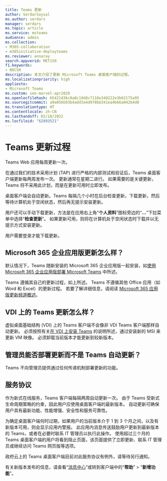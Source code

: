 ```yaml
---
title: Teams 更新
author: SerdarSoysal
ms.author: serdars
manager: serdars
ms.topic: article
ms.service: msteams
audience: admin
ms.collection:
- M365-collaboration
- m365initiative-deployteams
ms.reviewer: annaray
search.appverid: MET150
f1.keywords:
- NOCSH
description: 本文介绍了更新 Microsoft Teams 桌面客户端的过程。
ms.localizationpriority: high
appliesto:
- Microsoft Teams
ms.custom: seo-marvel-apr2020
ms.openlocfilehash: 65421d36c0a8c19d8c7118e348222e3b62175a95
ms.sourcegitcommit: a9a056b93b4add3a4d978bb341ea4b66a042b4d0
ms.translationtype: HT
ms.contentlocale: zh-CN
ms.lasthandoff: 02/18/2022
ms.locfileid: "62893521"
---
```

# <a name="teams-update-process"></a>Teams 更新过程

Teams Web 应用每周更新一次。

在通过我们的技术采用计划 (TAP) 进行严格的内部测试和验证后，Teams 桌面客户端更新每两周发布一次。 更新通常在星期二进行。 如果需要的是关键更新，Teams 将不采用此计划，而是在更新可用时立即发布。

桌面客户端会自动更新。Teams 每隔几个小时在后台检查更新，下载更新，然后等待计算机处于空闲状态，然后再无提示安装更新。

用户还可以手动下载更新，方法是在应用右上角“**个人资料**”图标旁边的“**...**”下拉菜单中选择“**检查更新**”。 如果更新可用，则将在计算机处于空闲状态时下载并以无提示方式安装更新。

用户需要登录才能下载更新。

## <a name="what-about-updates-to-microsoft-365-apps-for-enterprise"></a>Microsoft 365 企业应用版更新怎么样？

默认情况下，Teams 随新安装的 Microsoft 365 企业应用版一起安装，如[使用 Microsoft 365 企业应用版部署 Microsoft Teams](/DeployOffice/teams-install) 中所述。

Teams 遵循其自己的更新过程，如上所述。 Teams 不遵循其他 Office 应用（如 Word 和 Excel）的更新过程。 若要了解详细信息，请阅读 [Microsoft 365 应用版更新频道概述](/DeployOffice/overview-update-channels)。

## <a name="what-about-updates-to-teams-on-vdi"></a>VDI 上的 Teams 更新怎么样？


虚拟桌面基础结构 (VDI) 上的 Teams 客户端不会像非 VDI Teams 客户端那样自动更新。 必须按照有关[在 VDI 上安装 Teams](teams-for-vdi.md) 的说明所述，通过安装新的 MSI 来更新 VM 映像。 必须卸载当前版本才能更新到较新版本。

## <a name="can-admins-deploy-updates-instead-of-teams-auto-updating"></a>管理员能否部署更新而不是 Teams 自动更新？

Teams 不向管理员提供通过任何传递机制部署更新的功能。

## <a name="servicing-agreement"></a>服务协议

作为新式在线服务，Teams 客户端每隔两周自动更新一次。 由于 Teams 受新式生命周期策略的约束，因此用户应使用桌面客户端的最新版本。 自动更新可确保用户具有最新功能、性能增强、安全性和服务可靠性。

为确定桌面客户端何时过期，如果用户的当前版本介于 1 到 3 个月之间，以及有新版本可用，则会显示应用内警报。 此应用内消息传送鼓励用户更新到最新版本的 Teams，或者在必要时联系 IT 管理员以执行此操作。 使用超过三个月的 Teams 桌面客户端的用户将看到阻止页面，该页面提供了立即更新、联系 IT 管理员或继续访问 Teams 网页版等选项。

政府云上的 Teams 桌面客户端目前对此服务协议有例外，请等待另行通知。

有关新版本发布的信息，请查看“[消息中心](https://admin.microsoft.com/AdminPortal/Home#/MessageCenter)”或转到客户端中的“**帮助**” > “**新增功能**”。
